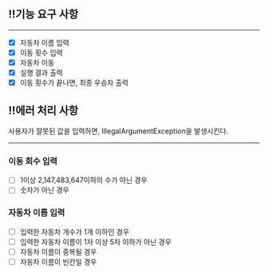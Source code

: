 ## ‼️기능 요구 사항

---

- [x] 자동차 이름 입력
- [x] 이동 횟수 입력
- [x] 자동차 이동
- [x] 실행 결과 출력
- [x] 이동 횟수가 끝나면, 최종 우승자 출력

## ‼️에러 처리 사항
사용자가 잘못된 값을 입력하면, IllegalArgumentException을 발생시킨다.

---

### 이동 회수 입력
- [ ] 1이상 2,147,483,647이하의 수가 아닌 경우
- [ ] 숫자가 아닌 경우

### 자동차 이름 입력

- [ ] 입력한 자동차 개수가 1개 이하인 경우
- [ ] 입력한 자동차 이름이 1자 이상 5자 이하가 아닌 경우
- [ ] 자동차 이름이 중복될 경우
- [ ] 자동차 이름이 빈칸일 경우